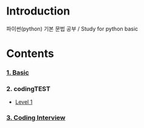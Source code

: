 # Introduction

파이썬(python) 기본 문법 공부 / Study for python basic 

# Contents

### [1. Basic](https://github.com/ChanYoung-dev/pythonBasic/blob/master/HelloWorld/1.%20Basic/README.md "basic")

### 2. codingTEST

- [Level 1](https://github.com/ChanYoung-dev/pythonBasic/tree/master/HelloWorld/2.%20CodingTEST/Level%201 "level1")

### [3. Coding Interview](https://github.com/ChanYoung-dev/python/blob/master/HelloWorld/3.%20Coding%20Interview/README.md "코딩인터뷰")

